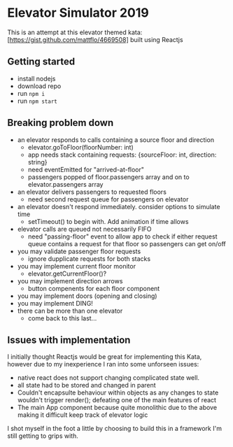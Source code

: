 # Elevator Simulator 2019

This is an attempt at this elevator themed kata: [https://gist.github.com/mattflo/4669508] built using Reactjs

## Getting started
* install nodejs
* download repo
* run `npm i`
* run `npm start`

##  Breaking problem down
* an elevator responds to calls containing a source floor and direction
    * elevator.goToFloor(floorNumber: int)
    * app needs stack containing requests: {sourceFloor: int, direction: string}
    * need eventEmitted for "arrived-at-floor"
    * passengers popped of floor.passengers array and on to elevator.passengers array
* an elevator delivers passengers to requested floors
    * need second request queue for passengers on elevator
* an elevator doesn't respond immediately. consider options to simulate time
    * setTimeout() to begin with. Add animation if time allows
* elevator calls are queued not necessarily FIFO
    * need "passing-floor" event to allow app to check if either request queue contains a request for that floor so passengers can get on/off
* you may validate passenger floor requests
    * ignore dupplicate requests for both stacks
* you may implement current floor monitor
    * elevator.getCurrentFloor()?
* you may implement direction arrows
    * button compenents for each floor component
* you may implement doors (opening and closing)
* you may implement DING!
* there can be more than one elevator
    * come back to this last...

## Issues with implementation
I initially thought Reactjs would be great for implementing this Kata, however due to my inexperience I ran into some unforseen issues:
* native react does not support changing complicated state well.
* all state had to be stored and changed in parent 
* Couldn't encapsulte behaviour within objects as any changes to state wouldn't trigger render(); defeating one of the main features of react
* The main App component because quite monolithic due to the above making it difficult keep track of elevator logic

I shot myself in the foot a little by choosing to build this in a framework I'm still getting to grips with. 


